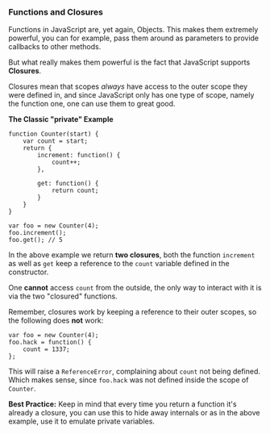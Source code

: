 ### Functions and Closures

Functions in JavaScript are, yet again, Objects. This makes them extremely
powerful, you can for example, pass them around as parameters to provide 
callbacks to other methods.

But what really makes them powerful is the fact that JavaScript supports
**Closures**.

Closures mean that scopes *always* have access to the outer scope they were
defined in, and since JavaScript only has one type of scope, namely the function
one, one can use them to great good.

**The Classic "private" Example**

    function Counter(start) {
        var count = start;
        return {
            increment: function() {
                count++;
            },

            get: function() {
                return count;
            }
        }
    }

    var foo = new Counter(4);
    foo.increment();
    foo.get(); // 5

In the above example we return **two closures**, both the function `increment`
as well as `get` keep a reference to the `count` variable defined in the
constructor.

One **cannot** access `count` from the outside, the only way to interact with it
is via the two "closured" functions.

Remember, closures work by keeping a reference to their outer scopes, so the
following does **not** work:

    var foo = new Counter(4);
    foo.hack = function() {
        count = 1337;
    };

This will raise a `ReferenceError`, complaining about `count` not being defined.
Which makes sense, since `foo.hack` was not defined inside the scope of
`Counter`.

**Best Practice:** Keep in mind that every time you return a function it's
already a closure, you can use this to hide away internals or as in the above
example, use it to emulate private variables.

